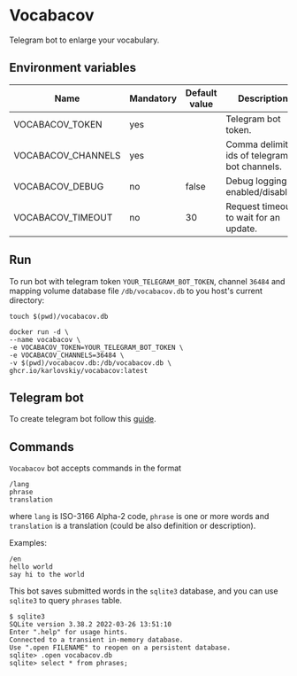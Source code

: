 # Vocabacov

Telegram bot to enlarge your vocabulary.

## Environment variables
| Name               | Mandatory | Default value | Description                                   |
|--------------------|-----------|---------------|-----------------------------------------------|
| VOCABACOV_TOKEN    | yes       |               | Telegram bot token.                           |
| VOCABACOV_CHANNELS | yes       |               | Comma delimited ids of telegram bot channels. |
| VOCABACOV_DEBUG    | no        | false         | Debug logging enabled/disabled.               |
| VOCABACOV_TIMEOUT  | no        | 30            | Request timeout to wait for an update.        |

## Run

To run bot with telegram token `YOUR_TELEGRAM_BOT_TOKEN`, channel `36484` and mapping volume database file
`/db/vocabacov.db` to you host's current directory:
```shell
touch $(pwd)/vocabacov.db

docker run -d \
--name vocabacov \
-e VOCABACOV_TOKEN=YOUR_TELEGRAM_BOT_TOKEN \
-e VOCABACOV_CHANNELS=36484 \
-v $(pwd)/vocabacov.db:/db/vocabacov.db \
ghcr.io/karlovskiy/vocabacov:latest
```

## Telegram bot

To create telegram bot follow this [guide](https://core.telegram.org/bots).

## Commands

`Vocabacov` bot accepts commands in the format
```
/lang
phrase
translation
``` 
where `lang` is ISO-3166 Alpha-2 code, `phrase` is one or more words and `translation` is a translation (could be also 
definition or description).

Examples:
```
/en 
hello world
say hi to the world
```

This bot saves submitted words in the `sqlite3` database, and you can use `sqlite3` to query `phrases` table.
```shell
$ sqlite3
SQLite version 3.38.2 2022-03-26 13:51:10
Enter ".help" for usage hints.
Connected to a transient in-memory database.
Use ".open FILENAME" to reopen on a persistent database.
sqlite> .open vocabacov.db
sqlite> select * from phrases;
```
